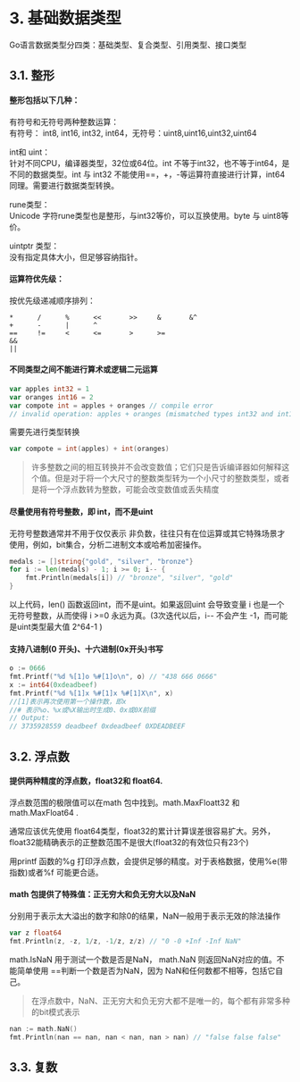 # 3. 基础数据类型

Go语言数据类型分四类：基础类型、复合类型、引用类型、接口类型

## 3.1. 整形

#### 整形包括以下几种：

有符号和无符号两种整数运算：  
有符号： int8, int16, int32, int64，无符号：uint8,uint16,uint32,uint64

int和 uint：  
针对不同CPU，编译器类型，32位或64位。int 不等于int32，也不等于int64，是不同的数据类型。int 与 int32 不能使用==，+，-等运算符直接进行计算，int64同理。需要进行数据类型转换。

rune类型：  
Unicode 字符rune类型也是整形，与int32等价，可以互换使用。byte 与 uint8等价。

 uintptr 类型：  
没有指定具体大小，但足够容纳指针。

#### 运算符优先级：

 按优先级递减顺序排列：

```text
*      /      %      <<       >>     &       &^
+      -      |      ^
==     !=     <      <=       >      >=
&&
||
```

#### 不同类型之间不能进行算术或逻辑二元运算

```go
var apples int32 = 1
var oranges int16 = 2
var compote int = apples + oranges // compile error
// invalid operation: apples + oranges (mismatched types int32 and int16)
```

需要先进行类型转换

```go
var compote = int(apples) + int(oranges)
```

> 许多整数之间的相互转换并不会改变数值；它们只是告诉编译器如何解释这个值。但是对于将一个大尺寸的整数类型转为一个小尺寸的整数类型，或者是将一个浮点数转为整数，可能会改变数值或丢失精度

####  尽量使用有符号整数，即 int，而不是uint

 无符号整数通常并不用于仅仅表示 非负数，往往只有在位运算或其它特殊场景才使用，例如，bit集合，分析二进制文本或哈希加密操作。

```go
medals := []string{"gold", "silver", "bronze"}
for i := len(medals) - 1; i >= 0; i-- {
    fmt.Println(medals[i]) // "bronze", "silver", "gold"
}
```

以上代码，len\(\) 函数返回int，而不是uint。如果返回uint 会导致变量 i 也是一个无符号整数，从而使得 i &gt;=0 永远为真。\(3次迭代以后，i-- 不会产生 -1，而可能是uint类型最大值 2^64-1 \)

#### 支持八进制\(0 开头\)、十六进制\(0x开头\)书写

```go
o := 0666
fmt.Printf("%d %[1]o %#[1]o\n", o) // "438 666 0666"
x := int64(0xdeadbeef)
fmt.Printf("%d %[1]x %#[1]x %#[1]X\n", x) 
//[1]表示再次使用第一个操作数，即x
//# 表示%o、%x或%X输出时生成0、0x或0X前缀
// Output:
// 3735928559 deadbeef 0xdeadbeef 0XDEADBEEF
```

## 3.2. 浮点数

#### 提供两种精度的浮点数，float32和 float64.

 浮点数范围的极限值可以在math 包中找到。math.MaxFloatt32 和 math.MaxFloat64 .

  通常应该优先使用 float64类型，float32的累计计算误差很容易扩大。另外，float32能精确表示的正整数范围不是很大\(float32的有效位只有23个\)

 用printf 函数的%g 打印浮点数，会提供足够的精度。对于表格数据，使用%e\(带指数\)或者%f 可能更合适。

#### math 包提供了特殊值：正无穷大和负无穷大以及NaN

分别用于表示太大溢出的数字和除0的结果，NaN一般用于表示无效的除法操作

```go
var z float64
fmt.Println(z, -z, 1/z, -1/z, z/z) // "0 -0 +Inf -Inf NaN"
```

 math.IsNaN 用于测试一个数是否是NaN， math.NaN 则返回NaN对应的值。不能简单使用 ==判断一个数是否为NaN，因为 NaN和任何数都不相等，包括它自己。

> 在浮点数中，NaN、正无穷大和负无穷大都不是唯一的，每个都有非常多种的bit模式表示

```go
nan := math.NaN()
fmt.Println(nan == nan, nan < nan, nan > nan) // "false false false"
```

## 3.3. 复数



